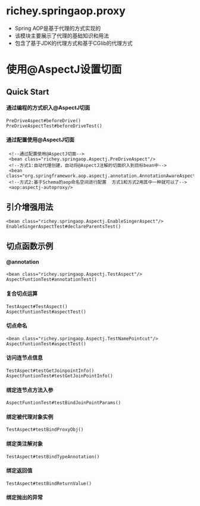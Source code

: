 # richey.springaop.proxy

* Spring AOP是基于代理的方式实现的
* 该模块主要展示了代理的基础知识和用法
* 包含了基于JDK的代理方式和基于CGlib的代理方式


# 使用@AspectJ设置切面

## Quick Start

#### 通过编程的方式织入@AspectJ切面
    PreDriveAspect#beforeDrive()
    PreDriveAspectTest#beforeDriveTest()

#### 通过配置使用@AspectJ切面

     <!--通过配置使用@AspectJ切面-->
     <bean class="richey.springaop.Aspectj.PreDriveAspect"/>
     <!--方式1:自动代理创建，自动将@AspectJ注解的切面织入到目标bean中-->
     <bean class="org.springframework.aop.aspectj.annotation.AnnotationAwareAspectJAutoProxyCreator"/>
     <!--方式2:基于Schema的aop命名空间进行配置  方式1和方式2用其中一种就可以了-->
     <aop:aspectj-autoproxy/>

## 引介增强用法

    <bean class="richey.springaop.Aspectj.EnableSingerAspect"/>
    EnableSingerAspectTest#declareParentsTest()
    
## 切点函数示例

#### @annotation

    <bean class="richey.springaop.Aspectj.TestAspect"/>
    AspectFuntionTest#annotationTest()

#### 复合切点运算

    TestAspect#TestAspect()
    AspectFuntionTest#aspectTest()

#### 切点命名

    <bean class="richey.springaop.Aspectj.TestNamePointcut"/>
    AspectFuntionTest#aspectTest()

#### 访问连节点信息

    TestAspect#testGetJoinpointInfo()
    AspectFuntionTest#testGetJoinPointInfo()
    
#### 绑定连节点方法入参

    AspectFuntionTest#testBindJoinPointParams()

#### 绑定被代理对象实例

    TestAspect#testBindProxyObj()

#### 绑定类注解对象

    TestAspect#testBindTypeAnnotation()

#### 绑定返回值

    TestAspect#testBindReturnValue()

#### 绑定抛出的异常
